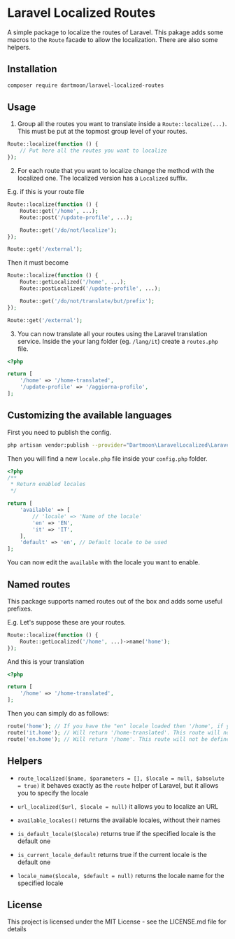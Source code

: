 # Laravel Localized Routes

A simple package to localize the routes of Laravel. This pakage adds some macros to the `Route` facade to allow the localization. There are also some helpers.

## Installation

```bash
composer require dartmoon/laravel-localized-routes
```

## Usage
1. Group all the routes you want to translate inside a `Route::localize(...)`. This must be put at the topmost group level of your routes. 

```php
Route::localize(function () {
    // Put here all the routes you want to localize
});
```

2. For each route that you want to localize change the method with the localized one. The localized version has a `Localized` suffix.

E.g. if this is your route file
```php
Route::localize(function () {
    Route::get('/home', ...);
    Route::post('/update-profile', ...);

    Route::get('/do/not/localize');
});

Route::get('/external');
```

Then it must become
```php
Route::localize(function () {
    Route::getLocalized('/home', ...);
    Route::postLocalized('/update-profile', ...);

    Route::get('/do/not/translate/but/prefix');
});

Route::get('/external');
```

3. You can now translate all your routes using the Laravel translation service. Inside the your lang folder (eg. `/lang/it`) create a `routes.php` file.

```php
<?php

return [
    '/home' => '/home-translated',
    '/update-profile' => '/aggiorna-profilo',
];
```

## Customizing the available languages
First you need to publish the config.

```bash
php artisan vendor:publish --provider="Dartmoon\LaravelLocalized\LaravelLocalizedServiceProvider"
```

Then you will find a new `locale.php` file inside your `config.php` folder.

```php
<?php
/**
 * Return enabled locales
 */

return [
    'available' => [
        // 'locale' => 'Name of the locale'
        'en' => 'EN',
        'it' => 'IT',
    ],
    'default' => 'en', // Default locale to be used
];
```

You can now edit the `available` with the locale you want to enable.

## Named routes
This package supports named routes out of the box and adds some useful prefixes.

E.g. Let's suppose these are your routes.
```php
Route::localize(function () {
    Route::getLocalized('/home', ...)->name('home');
});
```

And this is your translation
```php 
<?php

return [
    '/home' => '/home-translated',
];
```

Then you can simply do as follows:
```php
route('home'); // If you have the "en" locale loaded then '/home', if you have the "it" locale loaded than it will be '/home-translated'
route('it.home'); // Will return '/home-translated'. This route will not be defined if the current locale is "it"!
route('en.home'); // Will return '/home'. This route will not be defined if the current locale is "en"!
```

## Helpers
- `route_localized($name, $parameters = [], $locale = null, $absolute = true)` it behaves exactly as the `route` helper of Laravel, but it allows you to specify the locale

- `url_localized($url, $locale = null)` it allows you to localize an URL

- `available_locales()` returns the available locales, without their names

- `is_default_locale($locale)` returns true if the specified locale is the default one

- `is_current_locale_default` returns true if the current locale is the default one

- `locale_name($locale, $default = null)` returns the locale name for the specified locale

## License

This project is licensed under the MIT License - see the LICENSE.md file for details